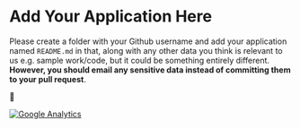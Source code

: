 # Add Your Application Here

Please create a folder with your Github username and add your application named `README.md` in that, along with any other data you think is relevant to us e.g. sample work/code, but it could be something entirely different. **However, you should email any sensitive data instead of committing them to your pull request**.

:beers:

[![Google Analytics](https://ga-beacon.appspot.com/UA-38986053-3/careers/applications?pixel)](#ga)